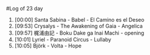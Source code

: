 #Log of 23 day

1. [00:00] Santa Sabina - Babel - El Camino es el Deseo
1. [09:53] Crysalys - The Awakening of Gaia - Angelica
1. [09:57] 梶浦由記 - Boku Dake ga Inai Machi - opening
1. [10:01] Lyriel - Paranoid Circus - Lullaby
1. [10:05] Björk - Volta - Hope
